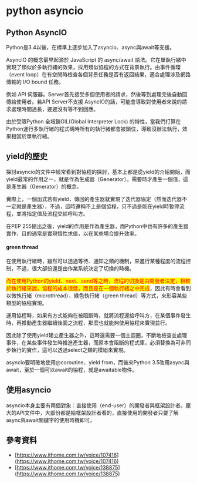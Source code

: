 # python asyncio

## Python AsyncIO

Python是3.4以後，在標準上逐步加入了asyncio、async與await等支援。

AsyncIO 的概念最早起源於 JavaScript 的 async/await 語法。它在單執行緒中實現了類似於多執行緒的效果，採用類似協程的方式在背景執行。由事件循環（event loop）在有空閒時檢查各個背景任務是否有返回結果，適合處理涉及網路傳輸的 I/O bound 任務。

例如 API 伺服器。Server首先接受多個使用者的請求，然後等到處理完後自動回傳給使用者。若API Server不支援 AsyncIO的話，可能會導致對使用者來說的請求處理時間過長，遲遲沒有等不到回應。

由於受限Python 全域鎖GIL(Global Interpreter Lock) 的特性，當我們打算在Python運行多執行緒的程式碼時所有的執行緒都會被鎖住，導致沒辦法執行，效果相當於單執行緒。

## yield的歷史

探討asyncio的文件中經常看到對協程的探討，基本上都是從yield的介紹開始，而yield最常的作用之一，就是作為生成器（Generator）。需要時才產生一個值，這是產生器（Generator）的概念。

實際上，一個函式若有yield，傳回的產生器就實現了迭代器協定（然而迭代器不一定就是產生器），不過，這時還稱不上是個協程，只不過是能在yield時暫停流程，並將指定值及流程交給呼叫方。

在PEP 255提出之後，yield的作用是作為產生器，而Python中也有許多的產生器實作，目的通常是實現惰性求值，以在某些場合提升效率。

#### green thread

在使用執行緒時，雖然可以透過等待、通知之類的機制，來進行某種程度的流程控制，不過，很大部份還是由作業系統決定了切換的時機。

<mark style="color:red;">而在使用Python的yield、next、send等之時，流程的切換是由開發者決定，相較於執行緒來說，協程的成本很低，而且是在一個執行緒之中完成</mark>，因此有時會看到以微執行緒（microthread）、綠色執行緒（green thread）等方式，來形容某些類型的協程實現。

運用協程時，如果有方式能夠在被阻斷時，就將流程還給呼叫方，在某個事件發生時，再推動產生器繼續後面之流程，那麼也就能夠使用協程來實現並行。

因此除了使用yield建立產生器之外，這時還需要一個主迴圈，不斷地檢查並處理事件，在某些事件發生時推進產生器，而原本會阻斷的程式庫，必須替換為可非同步執行的實作，這可以透過select之類的模組來實現。

asyncio要明確地使用@coroutine、yield from，而後來Python 3.5改用async與await，至於一個可以await的協程，就是awaitable物件。

## 使用asyncio

asyncio本身主要有兩個對象：直接使用（end-user）的開發者與框架設計者。龐大的API文件中，大部份都是給框架設計者看的，直接使用的開發者只要了解async與await關鍵字的使用時機即可。





## 參考資料

* [https://www.ithome.com.tw/voice/107416](https://www.ithome.com.tw/voice/107416)
* [https://www.ithome.com.tw/voice/138875](https://www.ithome.com.tw/voice/138875)
